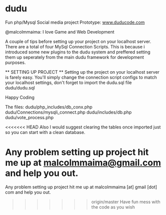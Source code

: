 dudu
====

Fun php/Mysql Social media project
Prototype: www.duducode.com

@malcolmmaima: I love Game and Web Development

<?php
//Dudu uses an OOP approach to programming

  $Message = "I found it really interesting that Mark Zuckerberg at age 19 was able to make a social media site So i                   decided to try working on one to try and understand the main concepts behind some of the social media sites               we have";
  
  echo $Message;
?>

A couple of tips before setting up your project on your localhost server. There are a total of four MySql Connection Scripts. This is because i introduced some new plugins to the dudu system and preffered setting them up seperately from the main dudu framework for development purposes. 

** SETTING UP PROJECT **
Setting up the project on your localhost server is farely easy.
You'll simply change the connection script configs to match your localhost settings, don't forget to import the dudu.sql file dudu/dudu.sql 

Happy Coding

The files:
dudu/php_includes/db_conx.php
dudu/Connections/mysqli_connect.php
dudu/includes/db.php
dudu/vote_process.php

<<<<<<< HEAD
Also I would suggest clearing the tables once imported just so you can start with a clean database.

Any problem setting up project hit me up at malcolmmaima@gmail.com and help you out.
=======
Any problem setting up project hit me up at malcolmmaima [at] gmail [dot] com and help you out.
>>>>>>> origin/master
Have fun mess with the code as you wish

